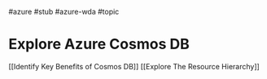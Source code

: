#azure #stub #azure-wda #topic

# Explore Azure Cosmos DB
[[Identify Key Benefits of Cosmos DB]]
[[Explore The Resource Hierarchy]]